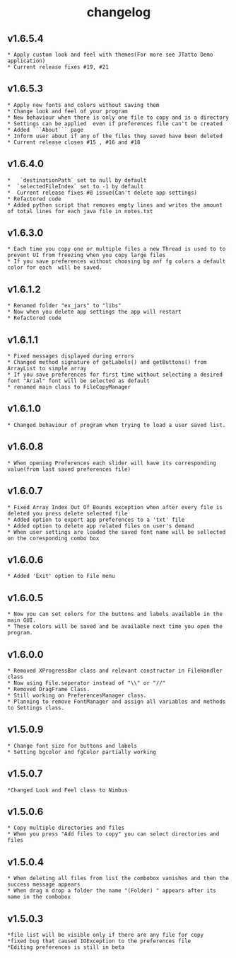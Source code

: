 # <center>changelog</center>
## v1.6.5.4
	* Apply custom look and feel with themes(For more see JTatto Demo application)
	* Current release fixes #19, #21
## v1.6.5.3
	* Apply new fonts and colors without saving them
	* Change look and feel of your program
	* New behaviour when there is only one file to copy and is a directory
	* Settings can be applied  even if preferences file can't be created
	* Added ```About``` page
	* Inform user about if any of the files they saved have been deleted
	* Current release closes #15 , #16 and #18
## v1.6.4.0
	*   `destinationPath` set to null by default
	*  `selectedFileIndex` set to -1 by default
	*  Current release fixes #8 issue(Can't delete app settings)
	* Refactored code
	* Added python script that removes empty lines and writes the amount of total lines for each java file in notes.txt
## v1.6.3.0
	* Each time you copy one or multiple files a new Thread is used to to prevent UI from freezing when you copy large files
	* If you save preferences without choosing bg anf fg colors a default color for each  will be saved.
## v1.6.1.2
	* Renamed folder "ex_jars" to "libs"
	* Now when you delete app settings the app will restart
	* Refactored code
## v1.6.1.1
	* Fixed messages displayed during errors
	* Changed method signature of getLabels() and getButtons() from ArrayList to simple array
	* If you save preferences for first time without selecting a desired font "Arial" font will be selected as default
	* renamed main class to FileCopyManager
## v1.6.1.0
	* Changed behaviour of program when trying to load a user saved list.
## v1.6.0.8
	* When opening Preferences each slider will have its corresponding value(from last saved preferences file)
## v1.6.0.7
	* Fixed Array Index Out Of Bounds exception when after every file is deleted you press delete selected file
	* Added option to export app preferences to a 'txt' file
	* Added option to delete app related files on user's demand
	* When user settings are loaded the saved font name will be sellected on the coresponding combo box
## v1.6.0.6
	* Added 'Exit' option to File menu
## v1.6.0.5
	* Now you can set colors for the buttons and labels available in the main GUI.
	* These colors will be saved and be available next time you open the program. 
## v1.6.0.0
	* Removed XProgressBar class and relevant constructor in FileHandler class
	* Now using File.seperator instead of "\\" or "//"
	* Removed DragFrame Class.
	* Still working on PreferencesManager class.
	* Planning to remove FontManager and assign all variables and methods to Settings class.
## v1.5.0.9
	* Change font size for buttons and labels
	* Setting bgcolor and fgColor partially working
## v1.5.0.7
	*Changed Look and Feel class to Nimbus
## v1.5.0.6
	* Copy multiple directories and files
	* When you press "Add files to copy" you can select directories and files
## v1.5.0.4
	* When deleting all files from list the combobox vanishes and then the success message appears
	* When drag n drop a folder the name "(Folder) " appears after its name in the combobox 	

## v1.5.0.3
	*file list will be visible only if there are any file for copy
	*fixed bug that caused IOException to the preferences file
	*Editing preferences is still in beta


